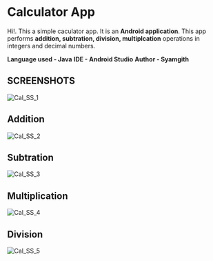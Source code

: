 # Calculator App

Hi!. This a simple caculator app. It is an **Android application**. This app performs **addition, subtration, division, multiplcation** operations in integers and decimal numbers.

**Language used - Java**
**IDE - Android Studio**
**Author - Syamgith**


## SCREENSHOTS
![Cal_SS_1](https://user-images.githubusercontent.com/36436014/70135331-e1b45080-16af-11ea-9afb-1814cca8a0f1.jpg)



## Addition

![Cal_SS_2](https://user-images.githubusercontent.com/36436014/70135604-61421f80-16b0-11ea-8dbf-936861cbae0f.jpg)




## Subtration
![Cal_SS_3](https://user-images.githubusercontent.com/36436014/70135698-951d4500-16b0-11ea-99f4-9bf0c0aaf24b.jpg)



## **Multiplication**
![Cal_SS_4](https://user-images.githubusercontent.com/36436014/70135836-d6adf000-16b0-11ea-9be5-3a439f3abc4b.jpg)

## **Division**
![Cal_SS_5](https://user-images.githubusercontent.com/36436014/70135927-fb09cc80-16b0-11ea-9d15-a5a21188121d.jpg)


